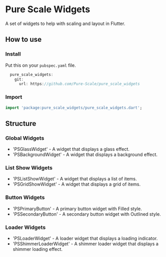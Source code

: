# Pure Scale Widgets

A set of widgets to help with scaling and layout in Flutter.

## How to use

### Install
Put this on your `pubspec.yaml` file.

```Dart
  pure_scale_widgets:
    git:
      url: https://github.com/Pure-Scale/pure_scale_widgets
```

### Import

```Dart
import 'package:pure_scale_widgets/pure_scale_widgets.dart';
```

## Structure

### Global Widgets
 
- 'PSGlassWidget' - A widget that displays a glass effect.
- 'PSBackgroundWidget' - A widget that displays a background effect.

### List Show Widgets

- 'PSListShowWidget' - A widget that displays a list of items.
- 'PSGridShowWidget' - A widget that displays a grid of items.

### Button Widgets

- 'PSPrimaryButton' - A primary button widget with Filled style.
- 'PSSecondaryButton' - A secondary button widget with Outlined style.

### Loader Widgets

- 'PSLoaderWidget' - A loader widget that displays a loading indicator. 
- 'PSShimmerLoaderWidget' - A shimmer loader widget that displays a shimmer loading effect.
